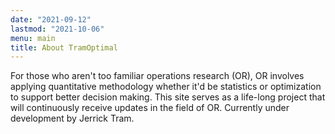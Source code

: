 ```yaml
---
date: "2021-09-12"
lastmod: "2021-10-06"
menu: main
title: About TramOptimal
---
```


For those who aren't too familiar operations research (OR), OR involves applying
quantitative methodology whether it'd be statistics or optimization to support
better decision making. This site serves as a life-long project that will 
continuously receive updates in the field of OR. Currently under development by
Jerrick Tram.